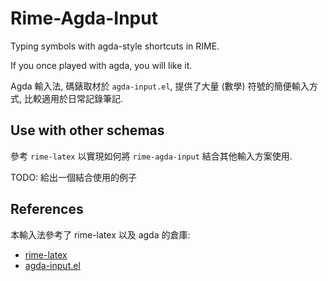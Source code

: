 # Rime-Agda-Input

Typing symbols with agda-style shortcuts in RIME.

If you once played with agda, you will like it.

Agda 輸入法, 碼錶取材於 `agda-input.el`,
提供了大量 (數學) 符號的簡便輸入方式, 比較適用於日常記錄筆記.

## Use with other schemas

參考 `rime-latex` 以實現如何將 `rime-agda-input` 結合其他輸入方案使用.

TODO: 給出一個結合使用的例子

## References

本輸入法參考了 rime-latex 以及 agda 的倉庫:

- [rime-latex](https://github.com/shenlebantongying/rime_latex)
- [agda-input.el](https://github.com/agda/agda/blob/master/src/data/emacs-mode/agda-input.el)